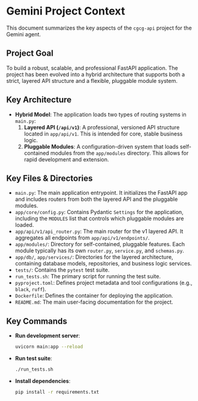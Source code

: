 # Gemini Project Context

This document summarizes the key aspects of the `cgcg-api` project for the Gemini agent.

## Project Goal

To build a robust, scalable, and professional FastAPI application. The project has been evolved into a hybrid architecture that supports both a strict, layered API structure and a flexible, pluggable module system.

## Key Architecture

- **Hybrid Model**: The application loads two types of routing systems in `main.py`:
  1.  **Layered API (`/api/v1`)**: A professional, versioned API structure located in `app/api/v1`. This is intended for core, stable business logic.
  2.  **Pluggable Modules**: A configuration-driven system that loads self-contained modules from the `app/modules` directory. This allows for rapid development and extension.

## Key Files & Directories

- `main.py`: The main application entrypoint. It initializes the FastAPI app and includes routers from both the layered API and the pluggable modules.
- `app/core/config.py`: Contains Pydantic `Settings` for the application, including the `MODULES` list that controls which pluggable modules are loaded.
- `app/api/v1/api_router.py`: The main router for the v1 layered API. It aggregates all endpoints from `app/api/v1/endpoints/`.
- `app/modules/`: Directory for self-contained, pluggable features. Each module typically has its own `router.py`, `service.py`, and `schemas.py`.
- `app/db/`, `app/services/`: Directories for the layered architecture, containing database models, repositories, and business logic services.
- `tests/`: Contains the `pytest` test suite.
- `run_tests.sh`: The primary script for running the test suite.
- `pyproject.toml`: Defines project metadata and tool configurations (e.g., `black`, `ruff`).
- `Dockerfile`: Defines the container for deploying the application.
- `README.md`: The main user-facing documentation for the project.

## Key Commands

- **Run development server**:
  ```bash
  uvicorn main:app --reload
  ```
- **Run test suite**:
  ```bash
  ./run_tests.sh
  ```
- **Install dependencies**:
  ```bash
  pip install -r requirements.txt
  ```